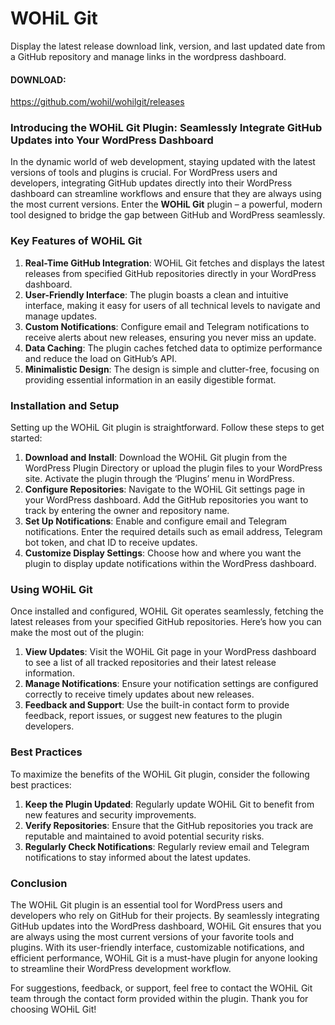 # WOHiL Git
Display the latest release download link, version, and last updated date from a GitHub repository and manage links in the wordpress dashboard.

#### DOWNLOAD:
https://github.com/wohil/wohilgit/releases

### Introducing the WOHiL Git Plugin: Seamlessly Integrate GitHub Updates into Your WordPress Dashboard

In the dynamic world of web development, staying updated with the latest versions of tools and plugins is crucial. For WordPress users and developers, integrating GitHub updates directly into their WordPress dashboard can streamline workflows and ensure that they are always using the most current versions. Enter the **WOHiL Git** plugin – a powerful, modern tool designed to bridge the gap between GitHub and WordPress seamlessly.

### Key Features of WOHiL Git

1. **Real-Time GitHub Integration**: WOHiL Git fetches and displays the latest releases from specified GitHub repositories directly in your WordPress dashboard.
2. **User-Friendly Interface**: The plugin boasts a clean and intuitive interface, making it easy for users of all technical levels to navigate and manage updates.
3. **Custom Notifications**: Configure email and Telegram notifications to receive alerts about new releases, ensuring you never miss an update.
4. **Data Caching**: The plugin caches fetched data to optimize performance and reduce the load on GitHub’s API.
5. **Minimalistic Design**: The design is simple and clutter-free, focusing on providing essential information in an easily digestible format.

### Installation and Setup

Setting up the WOHiL Git plugin is straightforward. Follow these steps to get started:

1. **Download and Install**: Download the WOHiL Git plugin from the WordPress Plugin Directory or upload the plugin files to your WordPress site. Activate the plugin through the ‘Plugins’ menu in WordPress.
2. **Configure Repositories**: Navigate to the WOHiL Git settings page in your WordPress dashboard. Add the GitHub repositories you want to track by entering the owner and repository name.
3. **Set Up Notifications**: Enable and configure email and Telegram notifications. Enter the required details such as email address, Telegram bot token, and chat ID to receive updates.
4. **Customize Display Settings**: Choose how and where you want the plugin to display update notifications within the WordPress dashboard.

### Using WOHiL Git

Once installed and configured, WOHiL Git operates seamlessly, fetching the latest releases from your specified GitHub repositories. Here’s how you can make the most out of the plugin:

1. **View Updates**: Visit the WOHiL Git page in your WordPress dashboard to see a list of all tracked repositories and their latest release information.
2. **Manage Notifications**: Ensure your notification settings are configured correctly to receive timely updates about new releases.
3. **Feedback and Support**: Use the built-in contact form to provide feedback, report issues, or suggest new features to the plugin developers.

### Best Practices

To maximize the benefits of the WOHiL Git plugin, consider the following best practices:

1. **Keep the Plugin Updated**: Regularly update WOHiL Git to benefit from new features and security improvements.
2. **Verify Repositories**: Ensure that the GitHub repositories you track are reputable and maintained to avoid potential security risks.
3. **Regularly Check Notifications**: Regularly review email and Telegram notifications to stay informed about the latest updates.

### Conclusion

The WOHiL Git plugin is an essential tool for WordPress users and developers who rely on GitHub for their projects. By seamlessly integrating GitHub updates into the WordPress dashboard, WOHiL Git ensures that you are always using the most current versions of your favorite tools and plugins. With its user-friendly interface, customizable notifications, and efficient performance, WOHiL Git is a must-have plugin for anyone looking to streamline their WordPress development workflow.

For suggestions, feedback, or support, feel free to contact the WOHiL Git team through the contact form provided within the plugin. Thank you for choosing WOHiL Git!
